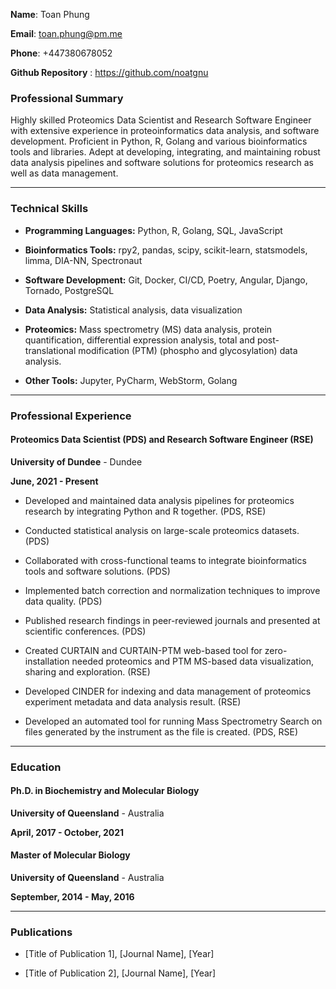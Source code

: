 **Name**: Toan Phung

**Email**: toan.phung@pm.me

**Phone**: +447380678052

**Github Repository** : https://github.com/noatgnu

### **Professional Summary**

Highly skilled Proteomics Data Scientist and Research Software Engineer with extensive experience in proteoinformatics data analysis, and software development. Proficient in Python, R, Golang and various bioinformatics tools and libraries. Adept at developing, integrating, and maintaining robust data analysis pipelines and software solutions for proteomics research as well as data management.

---

### **Technical Skills**

- **Programming Languages:** Python, R, Golang, SQL, JavaScript

- **Bioinformatics Tools:** rpy2, pandas, scipy, scikit-learn, statsmodels, limma, DIA-NN, Spectronaut

- **Software Development:** Git, Docker, CI/CD, Poetry, Angular, Django, Tornado, PostgreSQL

- **Data Analysis:** Statistical analysis, data visualization

- **Proteomics:** Mass spectrometry (MS) data analysis, protein quantification, differential expression analysis, total and post-translational modification (PTM) (phospho and glycosylation) data analysis.

- **Other Tools:** Jupyter, PyCharm, WebStorm, Golang

---

### **Professional Experience**

#### **Proteomics Data Scientist (PDS) and Research Software Engineer (RSE)**

**University of Dundee** - Dundee

**June, 2021 - Present**

- Developed and maintained data analysis pipelines for proteomics research by integrating Python and R together. (PDS, RSE)

- Conducted statistical analysis on large-scale proteomics datasets. (PDS)

- Collaborated with cross-functional teams to integrate bioinformatics tools and software solutions. (PDS)

- Implemented batch correction and normalization techniques to improve data quality. (PDS)

- Published research findings in peer-reviewed journals and presented at scientific conferences. (PDS)

- Created CURTAIN and CURTAIN-PTM web-based tool for zero-installation needed proteomics and PTM MS-based data visualization, sharing and exploration. (RSE)

- Developed CINDER for indexing and data management of proteomics experiment metadata and data analysis result. (RSE)

- Developed an automated tool for running Mass Spectrometry Search on files generated by the instrument as the file is created. (PDS, RSE)

---

### **Education**

#### **Ph.D. in Biochemistry and Molecular Biology**

**University of Queensland** - Australia

**April, 2017 - October, 2021**



#### **Master of Molecular Biology**

**University of Queensland** - Australia

**September, 2014 - May, 2016**

---


### **Publications**

- [Title of Publication 1], [Journal Name], [Year]

- [Title of Publication 2], [Journal Name], [Year]
